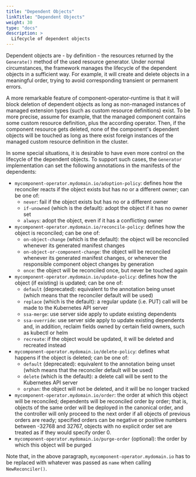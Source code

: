 ```yaml
---
title: "Dependent Objects"
linkTitle: "Dependent Objects"
weight: 30
type: "docs"
description: >
  Lifecycle of dependent objects
---
```


Dependent objects are - by definition - the resources returned by the `Generate()` method of the used resource generator.
Under normal circumstances, the framework manages the lifecycle of the dependent objects in a sufficient way.
For example, it will create and delete objects in a meaningful order, trying to avoid corresponding transient or permanent errors.

A more remarkable feature of component-operator-runtime is that it will block deletion of dependent objects
as long as non-managed instances of managed extension types (such as custom resource definitions) exist.
To be more precise, assume for example, that the managed component contains some custom resource definition, plus the according operator.
Then, if the component resource gets deleted, none of the component's dependent objects will be touched as long as there exist foreign
instances of the managed custom resource definition in the cluster.

In some special situations, it is desirable to have even more control on the lifecycle of the dependent objects.
To support such cases, the `Generator` implementation can set the following annotations in the manifests of the dependents:
- `mycomponent-operator.mydomain.io/adoption-policy`: defines how the reconciler reacts if the object exists but has no or a different owner; can be one of:
  - `never`: fail if the object exists but has no or a different owner
  - `if-unowned` (which is the default): adopt the object if it has no owner set
  - `always`: adopt the object, even if it has a conflicting owner
- `mycomponent-operator.mydomain.io/reconcile-policy`: defines how the object is reconciled; can be one of:
  - `on-object-change` (which is the default): the object will be reconciled whenever its generated manifest changes
  - `on-object-or-component-change`: the object will be reconciled whenever its generated manifest changes, or whenever the responsible component object changes by generation
  - `once`: the object will be reconciled once, but never be touched again
- `mycomponent-operator.mydomain.io/update-policy`: defines how the object (if existing) is updated; can be one of:
  - `default` (deprecated): equivalent to the annotation being unset (which means that the reconciler default will be used)
  - `replace` (which is the default): a regular update (i.e. PUT) call will be made to the Kubernetes API server
  - `ssa-merge`: use server side apply to update existing dependents
  - `ssa-override`: use server side apply to update existing dependents and, in addition, reclaim fields owned by certain field owners, such as kubectl or helm 
  - `recreate`: if the object would be updated, it will be deleted and recreated instead
- `mycomponent-operator.mydomain.io/delete-policy`: defines what happens if the object is deleted; can be one of:
  - `default` (deprecated): equivalent to the annotation being unset (which means that the reconciler default will be used)
  - `delete` (which is the default): a delete call will be sent to the Kubernetes API server
  - `orphan`: the object will not be deleted, and it will be no longer tracked
- `mycomponent-operator.mydomain.io/order`: the order at which this object will be reconciled; dependents will be reconciled order by order; that is, objects of the same order will be deployed in the canonical order, and the controller will only proceed to the next order if all objects of previous orders are ready; specified orders can be negative or positive numbers between -32768 and 32767, objects with no explicit order set are treated as if they would specify order 0.
- `mycomponent-operator.mydomain.io/purge-order` (optional): the order by which this object will be purged

Note that, in the above paragraph, `mycomponent-operator.mydomain.io` has to be replaced with whatever was passed as `name` when calling `NewReconciler()`.

